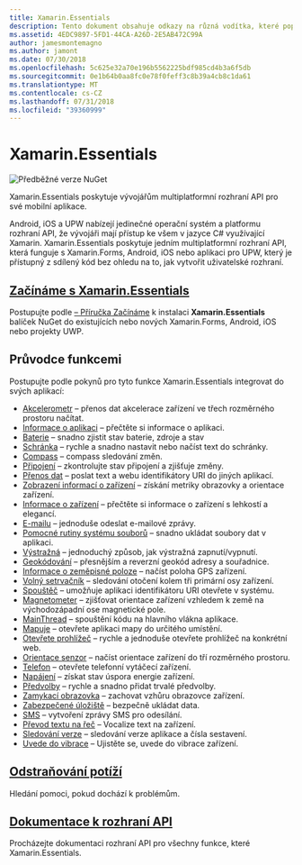 ```yaml
---
title: Xamarin.Essentials
description: Tento dokument obsahuje odkazy na různá vodítka, které popisují Xamarin.Essentials, která poskytuje vývojářům multiplatformní rozhraní API pro své mobilní aplikace.
ms.assetid: 4EDC9897-5FD1-44CA-A26D-2E5AB472C99A
author: jamesmontemagno
ms.author: jamont
ms.date: 07/30/2018
ms.openlocfilehash: 5c625e32a70e196b5562225bdf985cd4b3a6f5db
ms.sourcegitcommit: 0e1b64b0aa8fc0e78f0feff3c8b39a4cb8c1da61
ms.translationtype: MT
ms.contentlocale: cs-CZ
ms.lasthandoff: 07/31/2018
ms.locfileid: "39360999"
---
```

# <a name="xamarinessentials"></a>Xamarin.Essentials

![Předběžné verze NuGet](~/media/shared/pre-release.png)

Xamarin.Essentials poskytuje vývojářům multiplatformní rozhraní API pro své mobilní aplikace.

Android, iOS a UPW nabízejí jedinečné operační systém a platformu rozhraní API, že vývojáři mají přístup ke všem v jazyce C# využívající Xamarin. Xamarin.Essentials poskytuje jedním multiplatformní rozhraní API, která funguje s Xamarin.Forms, Android, iOS nebo aplikaci pro UPW, který je přístupný z sdílený kód bez ohledu na to, jak vytvořit uživatelské rozhraní.

## <a name="get-started-with-xamarinessentialsget-startedmdcontextxamarinxamarin-forms"></a>[Začínáme s Xamarin.Essentials](get-started.md?context=xamarin/xamarin-forms)

Postupujte podle [– Příručka Začínáme](get-started.md) k instalaci **Xamarin.Essentials** balíček NuGet do existujících nebo nových Xamarin.Forms, Android, iOS nebo projekty UWP.

## <a name="feature-guides"></a>Průvodce funkcemi

Postupujte podle pokynů pro tyto funkce Xamarin.Essentials integrovat do svých aplikací:

* [Akcelerometr](accelerometer.md?context=xamarin/xamarin-forms) – přenos dat akcelerace zařízení ve třech rozměrného prostoru načítat.
* [Informace o aplikaci](app-information.md?context=xamarin/xamarin-forms) – přečtěte si informace o aplikaci.
* [Baterie](battery.md?context=xamarin/xamarin-forms) – snadno zjistit stav baterie, zdroje a stav
* [Schránka](clipboard.md?context=xamarin/xamarin-forms) – rychle a snadno nastavit nebo načíst text do schránky.
* [Compass](compass.md?context=xamarin/xamarin-forms) – compass sledování změn.
* [Připojení](connectivity.md?context=xamarin/xamarin-forms) – zkontrolujte stav připojení a zjišťuje změny.
* [Přenos dat](data-transfer.md?context=xamarin/xamarin-forms) – poslat text a webu identifikátory URI do jiných aplikací.
* [Zobrazení informací o zařízení](device-display.md?context=xamarin/xamarin-forms) – získání metriky obrazovky a orientace zařízení.
* [Informace o zařízení](device-information.md?context=xamarin/xamarin-forms) – přečtěte si informace o zařízení s lehkostí a elegancí.
* [E-mailu](email.md?context=xamarin/xamarin-forms) – jednoduše odeslat e-mailové zprávy.
* [Pomocné rutiny systému souborů](file-system-helpers.md?context=xamarin/xamarin-forms) – snadno ukládat soubory dat v aplikaci.
* [Výstražná](flashlight.md?context=xamarin/xamarin-forms) – jednoduchý způsob, jak výstražná zapnutí/vypnutí.
* [Geokódování](geocoding.md?context=xamarin/xamarin-forms) – přesnějším a reverzní geokód adresy a souřadnice.
* [Informace o zeměpisné poloze](geolocation.md?context=xamarin/xamarin-forms) – načíst poloha GPS zařízení.
* [Volný setrvačník](gyroscope.md?context=xamarin/xamarin-forms) – sledování otočení kolem tři primární osy zařízení.
* [Spouštěč](launcher.md?context=xamarin/xamarin-forms) – umožňuje aplikaci identifikátoru URI otevřete v systému.
* [Magnetometer](magnetometer.md?context=xamarin/xamarin-forms) – zjišťovat orientace zařízení vzhledem k země na východozápadní ose magnetické pole.
* [MainThread](main-thread.md?content=xamarin/xamarin-forms) – spouštění kódu na hlavního vlákna aplikace.
* [Mapuje](maps.md?content=xamarin/xamarin-forms) – otevřete aplikaci mapy do určitého umístění.
* [Otevřete prohlížeč](open-browser.md?context=xamarin/xamarin-forms) – rychle a jednoduše otevřete prohlížeč na konkrétní web.
* [Orientace senzor](orientation-sensor.md?context=xamarin/xamarin-forms) – načíst orientace zařízení do tří rozměrného prostoru.
* [Telefon](phone-dialer.md?context=xamarin/xamarin-forms) – otevřete telefonní vytáčecí zařízení.
* [Napájení](power.md?context=xamarin/xamarin-forms) – získat stav úspora energie zařízení.
* [Předvolby](preferences.md?context=xamarin/xamarin-forms) – rychle a snadno přidat trvalé předvolby.
* [Zamykací obrazovka](screen-lock.md?context=xamarin/xamarin-forms) – zachovat vzhůru obrazovce zařízení.
* [Zabezpečené úložiště](secure-storage.md?context=xamarin/xamarin-forms) – bezpečně ukládat data.
* [SMS](sms.md?context=xamarin/xamarin-forms) – vytvoření zprávy SMS pro odesílání.
* [Převod textu na řeč](text-to-speech.md?context=xamarin/xamarin-forms) – Vocalize text na zařízení.
* [Sledování verze](version-tracking.md?context=xamarin/xamarin-forms) – sledování verze aplikace a čísla sestavení.
* [Uvede do vibrace](vibrate.md?context=xamarin/xamarin-forms) – Ujistěte se, uvede do vibrace zařízení.

## <a name="troubleshootingtroubleshootingmdcontextxamarinxamarin-forms"></a>[Odstraňování potíží](troubleshooting.md?context=xamarin/xamarin-forms)

Hledání pomoci, pokud dochází k problémům.

## <a name="api-documentationxrefxamarinessentials"></a>[Dokumentace k rozhraní API](xref:Xamarin.Essentials)

Procházejte dokumentaci rozhraní API pro všechny funkce, které Xamarin.Essentials.
